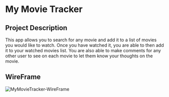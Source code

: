 # My Movie Tracker

## Project Description

This app allows you to search for any movie and add it to a list of movies you would like to watch. Once you have watched it, you are able to then add it to your watched movies list. You are also able to make comments for any other user to see on each movie to let them know your thoughts on the movie.

## WireFrame

![MyMovieTracker-WireFrame](https://user-images.githubusercontent.com/110639329/224518680-0f5bd933-fca4-495a-aad8-d120248687d8.png)
